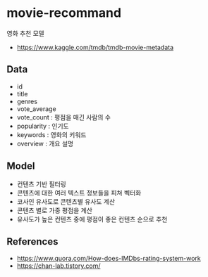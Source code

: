 # movie-recommand
영화 추천 모델
* https://www.kaggle.com/tmdb/tmdb-movie-metadata

## Data
* id
* title
* genres
* vote_average
* vote_count : 평점을 매긴 사람의 수
* popularity : 인기도
* keywords : 영화의 키워드
* overview : 개요 설명

## Model
* 컨텐츠 기반 필터링
* 콘텐츠에 대한 여러 텍스트 정보들을 피쳐 벡터화
* 코사인 유사도로 콘텐츠별 유사도 계산
* 콘텐츠 별로 가중 평점을 계산
* 유사도가 높은 컨텐츠 중에 평점이 좋은 컨텐츠 순으로 추천

## References
* https://www.quora.com/How-does-IMDbs-rating-system-work
* https://chan-lab.tistory.com/
